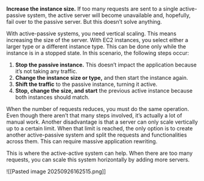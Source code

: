 **Increase the instance size.** If too many requests are sent to a single active-passive system, the active server will become unavailable and, hopefully, fail over to the passive server. But this doesn’t solve anything.  
  
With active-passive systems, you need vertical scaling. This means increasing the size of the server. With EC2 instances, you select either a larger type or a different instance type. This can be done only while the instance is in a stopped state. In this scenario, the following steps occur:

1. **Stop the passive instance.** This doesn’t impact the application because it’s not taking any traffic.
2. **Change the instance size or type,** and then start the instance again.
3. **Shift the traffic** to the passive instance, turning it active.
4. **Stop, change the size, and start** the previous active instance because both instances should match.

When the number of requests reduces, you must do the same operation. Even though there aren’t that many steps involved, it’s actually a lot of manual work. Another disadvantage is that a server can only scale vertically up to a certain limit. When that limit is reached, the only option is to create another active-passive system and split the requests and functionalities across them. This can require massive application rewriting.  
  
This is where the active-active system can help. When there are too many requests, you can scale this system horizontally by adding more servers.

![[Pasted image 20250926162515.png]]